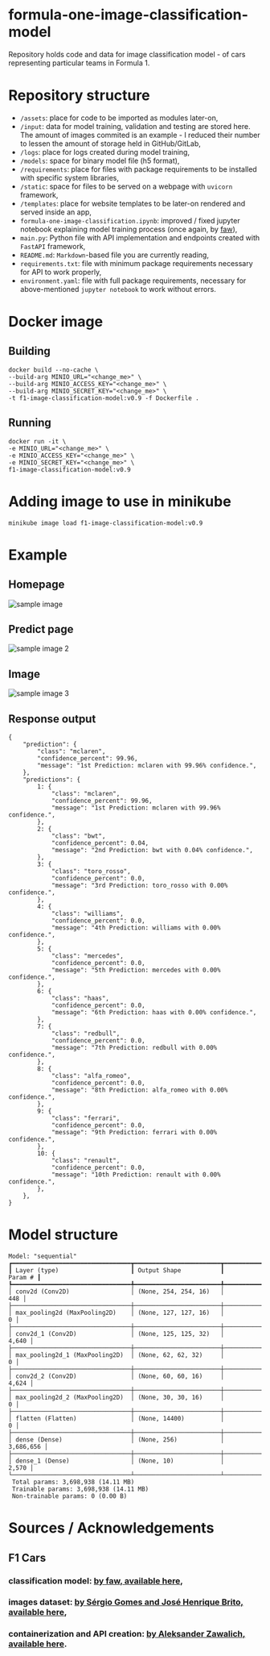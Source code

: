 # formula-one-image-classification-model
Repository holds code and data for image classification model - of cars representing particular teams in Formula 1.

# Repository structure
- `/assets`: place for code to be imported as modules later-on,
- `/input`: data for model training, validation and testing are stored here. The amount of images commited is an example - I reduced their number to lessen the amount of storage held in GitHub/GitLab,
- `/logs`: place for logs created during model training,
- `/models`: space for binary model file (h5 format),
- `/requirements`: place for files with package requirements to be installed with specific system libraries,
- `/static`: space for files to be served on a webpage with `uvicorn` framework,
- `/templates`: place for website templates to be later-on rendered and served inside an app,
- `formula-one-image-classification.ipynb`: improved / fixed jupyter notebook explaining model training process (once again, by [faw](https://github.com/faw01)),
- `main.py`: Python file with API implementation and endpoints created with `FastAPI` framework,
- `README.md`: `Markdown`-based file you are currently reading,
- `requirements.txt`: file with minimum package requirements necessary for API to work properly,
- `environment.yaml`: file with full package requirements, necessary for above-mentioned `jupyter notebook` to work without errors.

# Docker image
## Building
```
docker build --no-cache \
--build-arg MINIO_URL="<change_me>" \
--build-arg MINIO_ACCESS_KEY="<change_me>" \
--build-arg MINIO_SECRET_KEY="<change_me>" \
-t f1-image-classification-model:v0.9 -f Dockerfile .
```

## Running
```
docker run -it \
-e MINIO_URL="<change_me>" \
-e MINIO_ACCESS_KEY="<change_me>" \
-e MINIO_SECRET_KEY="<change_me>" \
f1-image-classification-model:v0.9
```

# Adding image to use in minikube
`minikube image load f1-image-classification-model:v0.9`

# Example
## Homepage
![sample image](./images/classify-homepage.png)
## Predict page
![sample image 2](./images/classify-predict.png)
## Image
![sample image 3](./input/lando-norris-mclaren-mcl35m-1.png)

## Response output
```
{
    "prediction": {
        "class": "mclaren",
        "confidence_percent": 99.96,
        "message": "1st Prediction: mclaren with 99.96% confidence.",
    },
    "predictions": {
        1: {
            "class": "mclaren",
            "confidence_percent": 99.96,
            "message": "1st Prediction: mclaren with 99.96% confidence.",
        },
        2: {
            "class": "bwt",
            "confidence_percent": 0.04,
            "message": "2nd Prediction: bwt with 0.04% confidence.",
        },
        3: {
            "class": "toro_rosso",
            "confidence_percent": 0.0,
            "message": "3rd Prediction: toro_rosso with 0.00% confidence.",
        },
        4: {
            "class": "williams",
            "confidence_percent": 0.0,
            "message": "4th Prediction: williams with 0.00% confidence.",
        },
        5: {
            "class": "mercedes",
            "confidence_percent": 0.0,
            "message": "5th Prediction: mercedes with 0.00% confidence.",
        },
        6: {
            "class": "haas",
            "confidence_percent": 0.0,
            "message": "6th Prediction: haas with 0.00% confidence.",
        },
        7: {
            "class": "redbull",
            "confidence_percent": 0.0,
            "message": "7th Prediction: redbull with 0.00% confidence.",
        },
        8: {
            "class": "alfa_romeo",
            "confidence_percent": 0.0,
            "message": "8th Prediction: alfa_romeo with 0.00% confidence.",
        },
        9: {
            "class": "ferrari",
            "confidence_percent": 0.0,
            "message": "9th Prediction: ferrari with 0.00% confidence.",
        },
        10: {
            "class": "renault",
            "confidence_percent": 0.0,
            "message": "10th Prediction: renault with 0.00% confidence.",
        },
    },
}
```
# Model structure
```
Model: "sequential"
┏━━━━━━━━━━━━━━━━━━━━━━━━━━━━━━━━━┳━━━━━━━━━━━━━━━━━━━━━━━━┳━━━━━━━━━━━━━━━┓
┃ Layer (type)                    ┃ Output Shape           ┃       Param # ┃
┡━━━━━━━━━━━━━━━━━━━━━━━━━━━━━━━━━╇━━━━━━━━━━━━━━━━━━━━━━━━╇━━━━━━━━━━━━━━━┩
│ conv2d (Conv2D)                 │ (None, 254, 254, 16)   │           448 │
├─────────────────────────────────┼────────────────────────┼───────────────┤
│ max_pooling2d (MaxPooling2D)    │ (None, 127, 127, 16)   │             0 │
├─────────────────────────────────┼────────────────────────┼───────────────┤
│ conv2d_1 (Conv2D)               │ (None, 125, 125, 32)   │         4,640 │
├─────────────────────────────────┼────────────────────────┼───────────────┤
│ max_pooling2d_1 (MaxPooling2D)  │ (None, 62, 62, 32)     │             0 │
├─────────────────────────────────┼────────────────────────┼───────────────┤
│ conv2d_2 (Conv2D)               │ (None, 60, 60, 16)     │         4,624 │
├─────────────────────────────────┼────────────────────────┼───────────────┤
│ max_pooling2d_2 (MaxPooling2D)  │ (None, 30, 30, 16)     │             0 │
├─────────────────────────────────┼────────────────────────┼───────────────┤
│ flatten (Flatten)               │ (None, 14400)          │             0 │
├─────────────────────────────────┼────────────────────────┼───────────────┤
│ dense (Dense)                   │ (None, 256)            │     3,686,656 │
├─────────────────────────────────┼────────────────────────┼───────────────┤
│ dense_1 (Dense)                 │ (None, 10)             │         2,570 │
└─────────────────────────────────┴────────────────────────┴───────────────┘
 Total params: 3,698,938 (14.11 MB)
 Trainable params: 3,698,938 (14.11 MB)
 Non-trainable params: 0 (0.00 B)
```

# Sources / Acknowledgements
## F1 Cars
### classification model: [by faw, available here](https://github.com/faw01/formula-one-image-classification-model),
### images dataset: [by Sérgio Gomes and José Henrique Brito, available here](https://github.com/2AiBAIT/F1CarsDataset),
### containerization and API creation: [by Aleksander Zawalich, available here](https://github.com/azawalich).